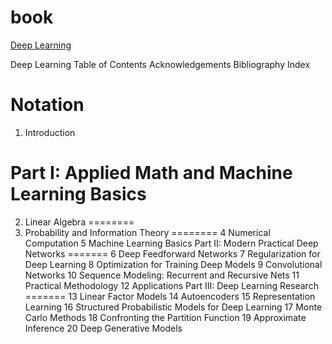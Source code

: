 
book
====
[Deep Learning](http://www.deeplearningbook.org/)


Deep Learning
Table of Contents
Acknowledgements
Bibliography
Index


Notation
=======
  1. Introduction
  
Part I: Applied Math and Machine Learning Basics
=======
  2. Linear Algebra
  ========
  3. Probability and Information Theory
  ========
  4 Numerical Computation
  5 Machine Learning Basics
Part II: Modern Practical Deep Networks
=======
  6 Deep Feedforward Networks
  7 Regularization for Deep Learning
  8 Optimization for Training Deep Models
  9 Convolutional Networks
  10 Sequence Modeling: Recurrent and Recursive Nets
  11 Practical Methodology
  12 Applications
Part III: Deep Learning Research
=======
  13 Linear Factor Models
  14 Autoencoders
  15 Representation Learning
  16 Structured Probabilistic Models for Deep Learning
  17 Monte Carlo Methods
  18 Confronting the Partition Function
  19 Approximate Inference
  20 Deep Generative Models
